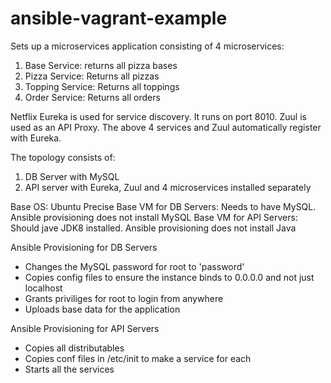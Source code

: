 # ansible-vagrant-example
Sets up a microservices application consisting of 4 microservices:
1. Base Service: returns all pizza bases 
2. Pizza Service: Returns all pizzas
3. Topping Service: Returns all toppings 
4. Order Service: Returns all orders 

Netflix Eureka is used for service discovery. It runs on port 8010. Zuul is used as an API Proxy. The above 4 services and Zuul automatically register with Eureka. 

The topology consists of: 
1. DB Server with MySQL 
2. API server with Eureka, Zuul and 4 microservices installed separately

Base OS: Ubuntu Precise 
Base VM for DB Servers: Needs to have MySQL. Ansible provisioning does not install MySQL 
Base VM for API Servers: Should jave JDK8 installed. Ansible provisioning does not install Java

Ansible Provisioning for DB Servers
- Changes the MySQL password for root to 'password'
- Copies config files to ensure the instance binds to 0.0.0.0 and not just localhost 
- Grants priviliges for root to login from anywhere 
- Uploads base data for the application 

Ansible Provisioning for API Servers 
- Copies all distributables 
- Copies conf files in /etc/init to make a service for each 
- Starts all the services 
